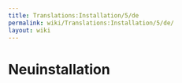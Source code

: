 ```yaml
---
title: Translations:Installation/5/de
permalink: wiki/Translations:Installation/5/de/
layout: wiki
---
```


# Neuinstallation
